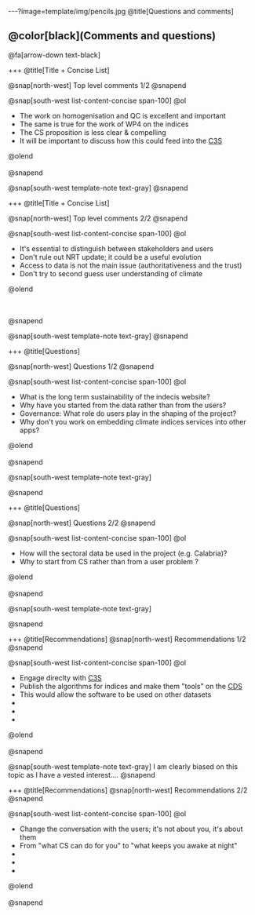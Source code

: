 ---?image=template/img/pencils.jpg
@title[Questions and comments]

## @color[black](Comments and questions)

@fa[arrow-down text-black]

+++
@title[Title + Concise List]

@snap[north-west]
Top level comments 1/2
@snapend

@snap[south-west list-content-concise span-100]
@ol
-  The work on homogenisation and QC is excellent and important
- The same is true for the work of WP4 on the indices
- The CS proposition is less clear & compelling
- It will be important to discuss how this could feed into the [C3S](http://climate.copernicus.eu)

@olend
<br><br>
@snapend

@snap[south-west template-note text-gray]
@snapend

+++
@title[Title + Concise List]

@snap[north-west]
Top level comments 2/2
@snapend


@snap[south-west list-content-concise span-100]
@ol
-  It's essential to distinguish between stakeholders and users
- Don't rule out NRT update; it could be a useful evolution
- Access to data is not the main issue (authoritativeness and the trust)
- Don't try to second guess user understanding of climate

@olend

<br><br>
@snapend

@snap[south-west template-note text-gray]
@snapend


+++
@title[Questions]

@snap[north-west]
Questions 1/2
@snapend

@snap[south-west list-content-concise span-100]
@ol
- What is the long term sustainability of the indecis website?
- Why have you started from the data rather than from the users?
- Governance: What role do users play in the shaping of the project?
- Why don't you work on embedding climate indices services into other apps?

@olend
<br><br>
@snapend

@snap[south-west template-note text-gray]

@snapend

+++
@title[Questions]

@snap[north-west]
Questions 2/2
@snapend

@snap[south-west list-content-concise span-100]
@ol
- How will the sectoral data be used in the project (e.g. Calabria)?
- Why to start from CS rather than from a user problem ?

@olend
<br><br>
@snapend

@snap[south-west template-note text-gray]

@snapend


+++
@title[Recommendations]
@snap[north-west]
Recommendations 1/2
@snapend

@snap[south-west list-content-concise span-100]
@ol
- Engage direclty with [C3S](http://climate.copernicus.eu)
- Publish the algorithms for indices and make them "tools" on the [CDS](http://cds.climate.copernicus.eu)
- This would allow the software to be used on other datasets
-
-
-

@olend
<br><br>
@snapend

@snap[south-west template-note text-gray]
I am clearly biased on this topic as I have a vested interest....
@snapend

+++
@title[Recommendations]
@snap[north-west]
Recommendations 2/2
@snapend

@snap[south-west list-content-concise span-100]
@ol
- Change the conversation with the users; it's not about you, it's about them
- From "what CS can do for you" to "what keeps you awake at night"
-
-
-

@olend
<br><br>
@snapend
